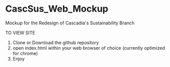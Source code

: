 # CascSus_Web_Mockup
Mockup for the Redesign of Cascadia's Sustainability Branch

TO VIEW SITE
  1. Clone or Download the github repository
  2. open index.html within your web browser of choice (currently optimized for chrome)
  3. Enjoy
